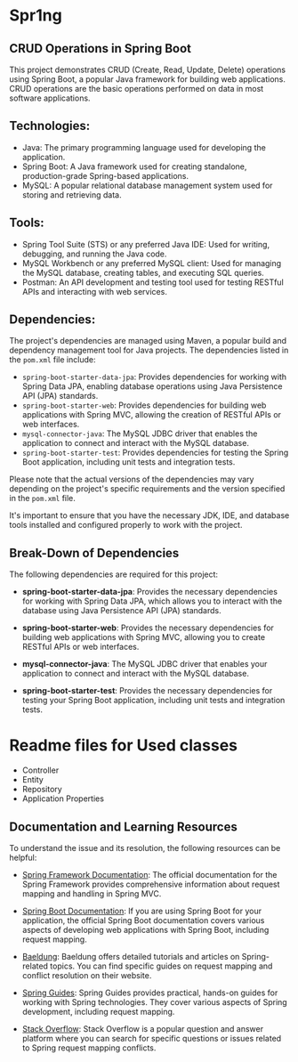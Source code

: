# Spr1ng

## CRUD Operations in Spring Boot

This project demonstrates CRUD (Create, Read, Update, Delete) operations using Spring Boot, a popular Java framework for building web applications. CRUD operations are the basic operations performed on data in most software applications.


## Technologies:
- Java: The primary programming language used for developing the application.
- Spring Boot: A Java framework used for creating standalone, production-grade Spring-based applications.
- MySQL: A popular relational database management system used for storing and retrieving data.

  
## Tools:
- Spring Tool Suite (STS) or any preferred Java IDE: Used for writing, debugging, and running the Java code.
- MySQL Workbench or any preferred MySQL client: Used for managing the MySQL database, creating tables, and executing SQL queries.
- Postman: An API development and testing tool used for testing RESTful APIs and interacting with web services.


## Dependencies:
The project's dependencies are managed using Maven, a popular build and dependency management tool for Java projects. The dependencies listed in the `pom.xml` file include:

- `spring-boot-starter-data-jpa`: Provides dependencies for working with Spring Data JPA, enabling database operations using Java Persistence API (JPA) standards.
- `spring-boot-starter-web`: Provides dependencies for building web applications with Spring MVC, allowing the creation of RESTful APIs or web interfaces.
- `mysql-connector-java`: The MySQL JDBC driver that enables the application to connect and interact with the MySQL database.
- `spring-boot-starter-test`: Provides dependencies for testing the Spring Boot application, including unit tests and integration tests.

Please note that the actual versions of the dependencies may vary depending on the project's specific requirements and the version specified in the `pom.xml` file.

It's important to ensure that you have the necessary JDK, IDE, and database tools installed and configured properly to work with the project.



## Break-Down of Dependencies

The following dependencies are required for this project:

- **spring-boot-starter-data-jpa**: Provides the necessary dependencies for working with Spring Data JPA, which allows you to interact with the database using Java Persistence API (JPA) standards.

- **spring-boot-starter-web**: Provides the necessary dependencies for building web applications with Spring MVC, allowing you to create RESTful APIs or web interfaces.

- **mysql-connector-java**: The MySQL JDBC driver that enables your application to connect and interact with the MySQL database.

- **spring-boot-starter-test**: Provides the necessary dependencies for testing your Spring Boot application, including unit tests and integration tests.


# Readme files for Used classes 
  - Controller
  - Entity
  - Repository
  - Application Properties

## Documentation and Learning Resources

To understand the issue and its resolution, the following resources can be helpful:

- [Spring Framework Documentation](https://spring.io/): The official documentation for the Spring Framework provides comprehensive information about request mapping and handling in Spring MVC.

- [Spring Boot Documentation](https://spring.io/projects/spring-boot): If you are using Spring Boot for your application, the official Spring Boot documentation covers various aspects of developing web applications with Spring Boot, including request mapping.

- [Baeldung](https://www.baeldung.com/): Baeldung offers detailed tutorials and articles on Spring-related topics. You can find specific guides on request mapping and conflict resolution on their website.

- [Spring Guides](https://spring.io/guides): Spring Guides provides practical, hands-on guides for working with Spring technologies. They cover various aspects of Spring development, including request mapping.

- [Stack Overflow](https://stackoverflow.com/): Stack Overflow is a popular question and answer platform where you can search for specific questions or issues related to Spring request mapping conflicts.

